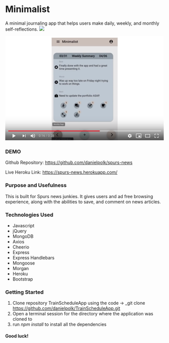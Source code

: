 # Minimalist
A minimal journaling app that helps users make daily, weekly, and monthly self-reflections.
![](./client/src/utils/minimalist.001.png)

[![Liri Demo](minimalist.png)](https://youtu.be/vMQijetKvCY "minimalist")



### DEMO
Github Repository: https://github.com/danielpolk/spurs-news

Live Heroku Link: https://spurs-news.herokuapp.com/


### Purpose and Usefulness
This is built for Spurs news junkies. It gives users and ad free browsing experience, along with the abilities to save, and comment on news articles.

### Technologies Used
  * Javascript
  * jQuery
  * MongoDB
  * Axios
  * Cheerio
  * Express
  * Express Handlebars
  * Mongoose
  * Morgan
  * Heroku
  * Bootstrap
  
### Getting Started
1. Clone repository TrainScheduleApp using the code -> _git clone https://github.com/danielpolk/TrainScheduleApp.git
2. Open a terminal session for the directory where the application was cloned to
3. run *npm install* to install all the dependencies


#### Good luck!
